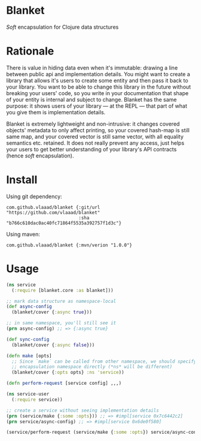 # Blanket

*Soft* encapsulation for Clojure data structures

# Rationale

There is value in hiding data even when it's immutable: drawing a line between
public api and implementation details. You might want to create a library that
allows it's users to create some entity and then pass it back to your library. 
You want to be able to change this library in the future without breaking your 
users' code, so you write in your documentation that shape of your entity is 
internal and subject to change. Blanket has the same purpose: it shows users of 
your library — at the REPL — that part of what you give them is implementation 
details.

Blanket is extremely lightweight and non-intrusive: it changes covered objects' 
metadata to only affect printing, so your covered hash-map is still same map, 
and your covered vector is still same vector, with all equality semantics etc.
retained. It does not really prevent any access, just helps your users to get 
better understanding of your library's API contracts (hence *soft* 
encapsulation).

# Install

Using git dependency:
```edn
com.github.vlaaad/blanket {:git/url "https://github.com/vlaaad/blanket"
                           :sha "b766c610dac0ac40fc71864f5535a392757f1d3c"}
```

Using maven:
```edn
com.github.vlaaad/blanket {:mvn/verion "1.0.0"}
```

# Usage
```clojure
(ns service
  (:require [blanket.core :as blanket]))

;; mark data structure as namespace-local
(def async-config
  (blanket/cover {:async true}))

;; in same namespace, you'll still see it
(prn async-config) ;; => {:async true}

(def sync-config
  (blanket/cover {:async false}))

(defn make [opts]
  ;; Since `make` can be called from other namespace, we should specify 
  ;; encapsulation namespace directly (*ns* will be different)
  (blanket/cover {:opts opts} :ns 'service))

(defn perform-request [service config] ,,,)

(ns service-user
  (:require service))

;; create a service without seeing implementation details
(prn (service/make {:some :opts})) ;; => #impl[service 0x7c6442c2]
(prn service/async-config) ;; => #impl[service 0x6de0f580]

(service/perform-request (service/make {:some :opts}) service/async-config)
```
